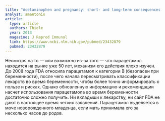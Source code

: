 ```yaml
---
title: "Acetaminophen and pregnancy: short- and long-term consequences for mother and child"
analyst: amantonio
article:
  type: article
  authors: Thiele
  year: 2013
  magazine: J Reprod Immunol
  link: https://www.ncbi.nlm.nih.gov/pubmed/23432879
  pubmed: 23432879
---
```


Несмотря на то — или возможно из-за того — что парацетамол находится на рынке уже 50 лет, механизм его действия плохо изучен.
До 2008 года FDA относила парацетамол к категории B (безопасен при беременности), после чего начала пересматривать классификации лекарств во время беременности, чтобы более точно информировать о пользе и рисках. Однако обновленную информацию и рекомендации насчет использования парацетамола во время беременности достаточно сложно получить. Ни вкладыши к лекарству, ни сайт FDA не дают в настоящее время четких заявлений.
Парацетамол выделяется в моче новорожденного младенца, если мать принимала его за несколько часов до родов.
